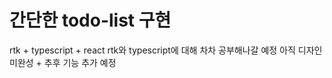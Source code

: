 # 간단한 todo-list 구현

rtk + typescript + react
rtk와 typescript에 대해 차차 공부해나갈 예정
아직 디자인 미완성 + 추후 기능 추가 예정

